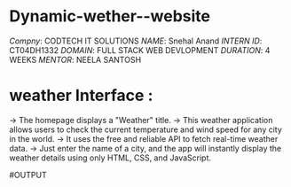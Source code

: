 # Dynamic-wether--website
 *Compny*: CODTECH IT SOLUTIONS
 *NAME*: Snehal Anand
 *INTERN ID*: CT04DH1332
 *DOMAIN*: FULL STACK WEB DEVLOPMENT
 *DURATION*: 4 WEEKS
 *MENTOR*: NEELA SANTOSH
# weather Interface :
-> The homepage displays a "Weather" title.
-> This weather application allows users to check the current temperature and wind speed for any city in the world.
-> It uses the free and reliable API to fetch real-time weather data.
-> Just enter the name of a city, and the app will instantly display the weather details using only HTML, CSS, and JavaScript.

#OUTPUT

